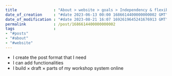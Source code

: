 ```yaml
---
title                : "About > website > goals > Independency & flexibility"
date_of_creation     : "#date 2023-06-13 00:00 1686614400000000002 GMT"
date_of_modification : "#date 2023-08-21 16:07 1692619645241676913 GMT"
permalink            : /post/1686614400000000002
tags                 : 
- "#posts"
- "#about" 
- "#website"
---
```


- I create the post format that I need
- I can add functionalities
- I build × draft × parts of my workshop system online 
  
